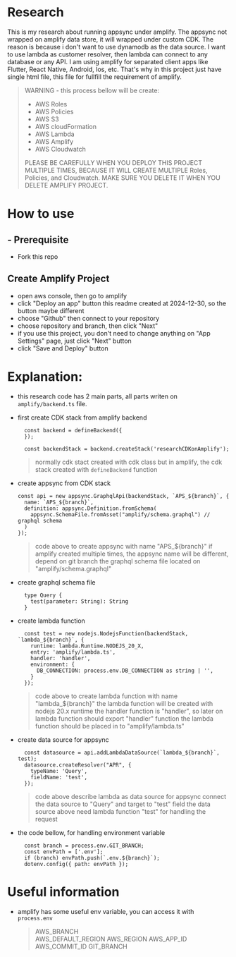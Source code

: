 # Research

This is my research about running appsync under amplify.
The appsync not wrapped on amplify data store, it will wrapped under custom CDK.
The reason is because i don't want to use dynamodb as the data source.
I want to use lambda as customer resolver, then lambda can connect to any database or any API.
I am using amplify for separated client apps like Flutter, React Native, Android, Ios, etc.
That's why in this project just have single html file, this file for fullfill the requirement of amplify.

> WARNING - this process bellow will be create:
>  - AWS Roles
>  - AWS Policies
>  - AWS S3
>  - AWS cloudFormation
>  - AWS Lambda
>  - AWS Amplify
>  - AWS Cloudwatch
> 
> PLEASE BE CAREFULLY WHEN YOU DEPLOY THIS PROJECT MULTIPLE TIMES,
> BECAUSE IT WILL CREATE MULTIPLE Roles, Policies, and Cloudwatch.
> MAKE SURE YOU DELETE IT WHEN YOU DELETE AMPLIFY PROJECT.

# How to use
## - Prerequisite
- Fork this repo

## Create Amplify Project
- open aws console, then go to amplify
- click "Deploy an app" button
  this readme created at 2024-12-30, so the button maybe different
- choose "Github" then connect to your repository
- choose repository and branch, then click "Next"
- if you use this project, you don't need to change anything on "App Settings" page, just click "Next" button
- click "Save and Deploy" button


# Explanation:
- this research code has 2 main parts, all parts writen on `amplify/backend.ts` file.
- first create CDK stack from amplify backend
  ```
    const backend = defineBackend({
    });

    const backendStack = backend.createStack('researchCDKonAmplify');

  ```

  > normally cdk stact created with cdk class
  > but in amplify, the cdk stack created with `defineBackend` function

- create appsync from CDK stack
    ```
    const api = new appsync.GraphqlApi(backendStack, `APS_${branch}`, {
      name: `APS_${branch}`,
      definition: appsync.Definition.fromSchema(
        appsync.SchemaFile.fromAsset("amplify/schema.graphql") // graphql schema
      )
    });
    ```

  > code above to create appsync with name "APS_${branch}"
  > if amplify created multiple times, the appsync name will be different, depend on git branch
  > the graphql schema file located on "amplify/schema.graphql"

- create graphql schema file
  ```
    type Query {
      test(parameter: String): String
    }
  ```

- create lambda function
  ```
    const test = new nodejs.NodejsFunction(backendStack, `lambda_${branch}`, {
      runtime: lambda.Runtime.NODEJS_20_X,
      entry: 'amplify/lambda.ts',
      handler: 'handler',
      environment: {
        DB_CONNECTION: process.env.DB_CONNECTION as string | '',
      }
    });
  ```

  > code above to create lambda function with name "lambda_${branch}"
  > the lambda function will be created with nodejs 20.x runtime
  > the handler function is "handler", so later on lambda function should export "handler" function
  > the lambda function should be placed in to "amplify/lambda.ts" 

- create data source for appsync
  ```
    const datasource = api.addLambdaDataSource(`lambda_${branch}`, test);
    datasource.createResolver("APR", {
      typeName: 'Query',
      fieldName: 'test',
    });
  ```
  > code above describe lambda as data source for appsync
  > connect the data source to "Query" and target to "test" field
  > the data source above need lambda function "test" for handling the request

- the code bellow, for handling environment variable
  ```
    const branch = process.env.GIT_BRANCH;
    const envPath = ['.env'];
    if (branch) envPath.push(`.env.${branch}`);
    dotenv.config({ path: envPath });
  ```

# Useful information

- amplify has some useful env variable, you can access it with `process.env`
  > AWS_BRANCH\
  > AWS_DEFAULT_REGION
  > AWS_REGION 
  > AWS_APP_ID 
  > AWS_COMMIT_ID 
  > GIT_BRANCH
